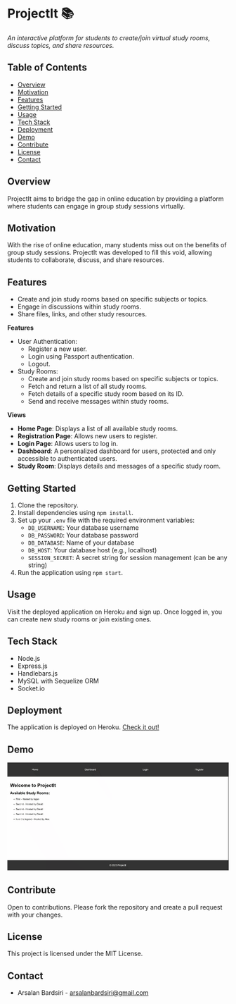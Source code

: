 
# ProjectIt 📚

_An interactive platform for students to create/join virtual study rooms, discuss topics, and share resources._

## Table of Contents

- [Overview](#overview)
- [Motivation](#motivation)
- [Features](#features)
- [Getting Started](#getting-started)
- [Usage](#usage)
- [Tech Stack](#tech-stack)
- [Deployment](#deployment)
- [Demo](#demo)
- [Contribute](#contribute)
- [License](#license)
- [Contact](#contact)

## Overview

ProjectIt aims to bridge the gap in online education by providing a platform where students can engage in group study sessions virtually.

## Motivation

With the rise of online education, many students miss out on the benefits of group study sessions. ProjectIt was developed to fill this void, allowing students to collaborate, discuss, and share resources.

## Features

- Create and join study rooms based on specific subjects or topics.
- Engage in discussions within study rooms.
- Share files, links, and other study resources.

**Features**

- User Authentication:
  - Register a new user.
  - Login using Passport authentication.
  - Logout.
- Study Rooms:
  - Create and join study rooms based on specific subjects or topics.
  - Fetch and return a list of all study rooms.
  - Fetch details of a specific study room based on its ID.
  - Send and receive messages within study rooms.

**Views**

- **Home Page**: Displays a list of all available study rooms.
- **Registration Page**: Allows new users to register.
- **Login Page**: Allows users to log in.
- **Dashboard**: A personalized dashboard for users, protected and only accessible to authenticated users.
- **Study Room**: Displays details and messages of a specific study room.

## Getting Started

1. Clone the repository.
2. Install dependencies using `npm install`.
3. Set up your `.env` file with the required environment variables:
   - `DB_USERNAME`: Your database username
   - `DB_PASSWORD`: Your database password
   - `DB_DATABASE`: Name of your database
   - `DB_HOST`: Your database host (e.g., localhost)
   - `SESSION_SECRET`: A secret string for session management (can be any string)
4. Run the application using `npm start`.

## Usage

Visit the deployed application on Heroku and sign up. Once logged in, you can create new study rooms or join existing ones.

## Tech Stack

- Node.js
- Express.js
- Handlebars.js
- MySQL with Sequelize ORM
- Socket.io

## Deployment

The application is deployed on Heroku. [Check it out!](https://safe-shore-77716-ee759ff77a7f.herokuapp.com/)

## Demo

![Demo](./public/assets/img/demo.gif)

## Contribute

Open to contributions. Please fork the repository and create a pull request with your changes.

## License

This project is licensed under the MIT License.

## Contact

- Arsalan Bardsiri - [arsalanbardsiri@gmail.com](mailto:arsalanbardsiri@gmail.com)

